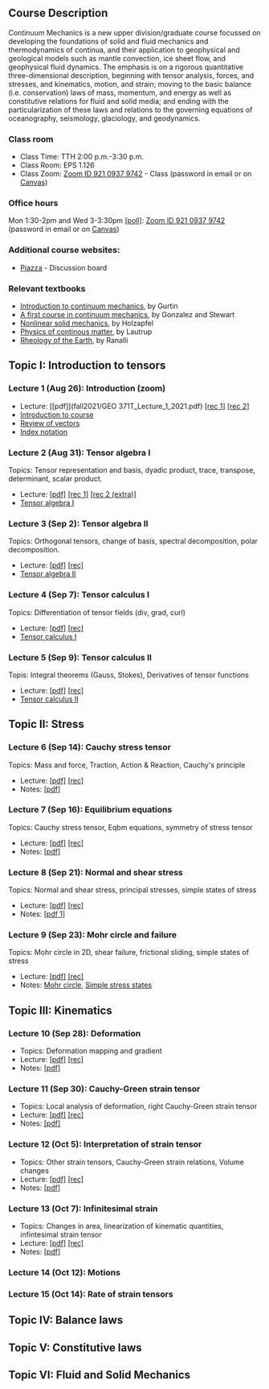 ## Course Description

Continuum Mechanics is a new upper division/graduate course focussed on developing the foundations of solid and fluid mechanics and thermodynamics of continua, and their application to geophysical and geological models such as mantle convection, ice sheet flow, and geophysical fluid dynamics. The emphasis is on a rigorous quantitative three-dimensional description, beginning with tensor analysis, forces, and stresses, and kinematics, motion, and strain; moving to the basic balance (i.e. conservation) laws of mass, momentum, and energy as well as constitutive relations for fluid and solid media; and ending with the particularization of these laws and relations to the governing equations of oceanography, seismology, glaciology, and geodynamics.

### Class room
* Class Time: TTH 2:00 p.m.-3:30 p.m.
* Class Room: EPS 1.126
* Class Zoom: [Zoom ID 921 0937 9742](https://utexas.zoom.us/j/92109379742?pwd=VUd3NFd4ZUtsRS8ycDkvTmsvaldydz09) - Class (password in email or on [Canvas](https://utexas.instructure.com/courses/1316021))

### Office hours
Mon 1:30-2pm and Wed 3-3:30pm [[poll]](https://www.when2meet.com/?12626591-xTlem): [Zoom ID 921 0937 9742](https://utexas.zoom.us/j/92109379742?pwd=VUd3NFd4ZUtsRS8ycDkvTmsvaldydz09) (password in email or on [Canvas](https://utexas.instructure.com/courses/1316021))

### Additional course websites:
* [Piazza](https://piazza.com/class/ksqzk1lgf913or) - Discussion board

### Relevant textbooks
* [Introduction to continuum mechanics](https://www.elsevier.com/books/an-introduction-to-continuum-mechanics/gurtin/978-0-12-309750-7), by Gurtin
* [A first course in continuum mechanics](https://www.cambridge.org/core/books/first-course-in-continuum-mechanics/DC9A87155531958AD5EFC66AEB981DAE), by Gonzalez and Stewart
* [Nonlinear solid mechanics](https://www.wiley.com/en-us/Nonlinear+Solid+Mechanics%3A+A+Continuum+Approach+for+Engineering-p-9780471823193), by Holzapfel
* [Physics of continous matter](https://www.taylorfrancis.com/books/mono/10.1201/9781439894200/physics-continuous-matter-lautrup), by Lautrup
* [Rheology of the Earth](https://www.springer.com/gp/book/9780412546709), by Ranalli

## Topic I: Introduction to tensors
### Lecture 1 (Aug 26): Introduction (zoom)
* Lecture: [[pdf]](fall2021/GEO 371T_Lecture_1_2021.pdf) [[rec 1]](https://drive.google.com/file/d/1D0W4C-HxGbnSwV2ukp2uRpeV3nQ1WOzn/view?usp=sharing) [[rec 2]](https://utexas.zoom.us/rec/play/8XhKIvPdcpTGYsT89ogaA0HMXrS91_p8wZbqy2DiieHZchzkKASWO2P46RdLthlMi40dQ3aNKtaLrG1o.OENKO0T3OvutsbB3?continueMode=true)
* [Introduction to course](fall2021/Intro2class2021.pdf)
* [Review of vectors](fall2021/Review_of_vectors.pdf)
* [Index notation](fall2021/Index_notation.pdf)

### Lecture 2 (Aug 31): Tensor algebra I
Topics: Tensor representation and basis, dyadic product, trace, transpose, determinant, scalar product.
* Lecture: [[pdf]](fall2021/GEO_371T_Lecture_2_2021.pdf) [[rec 1]](https://utexas.zoom.us/rec/share/oqLc0gpmVGnrMoycfp-JDWJJKO2uqnl8avVhvu1CJiA2HZK5lGGuaLZZfUMlSxWg.x5yUeLMJlqSKNqfs) [[rec 2 (extra)]](https://utexas.zoom.us/rec/share/gqi_kDp8Nc7ysUV1n3xcLYQ8OCXaC0nPIejXwzFiym5v5Pkh8gh8BOO1WrMbna-S.9cv8KSMzWb_lQkno 
)
* [Tensor algebra I](fall2021/Tensor_algebra_I.pdf)

### Lecture 3 (Sep 2): Tensor algebra II
Topics: Orthogonal tensors, change of basis, spectral decomposition, polar decomposition.
* Lecture: [[pdf]](fall2021/GEO_371T_Lecture_3_2021.pdf)  [[rec]](https://utexas.zoom.us/rec/share/G0aownMbjN46pc1zaxb6nBGK1A_9yiS0zjMzb_Yo5CKt_iXLiiC4V0emAApRkWo_.xWNTzjyOLOQJDsEO)
* [Tensor algebra II](fall2021/Tensor_algebra_II.pdf)

### Lecture 4 (Sep 7): Tensor calculus I
Topics: Differentiation of tensor fields (div, grad, curl)
* Lecture: [[pdf]](fall2021/GEO_371T_Lecture_4_2021.pdf) [[rec]](https://utexas.zoom.us/rec/share/-HX6N6FQitqCP33qc2Qu-sl-6TKDAMW9wrQERCQAKn4bK-fYIBIX26eB4aEIgeVW.9phK5dXGc3TchKDN)
* [Tensor calculus I](fall2021/Tensor_calculus_I.pdf)

### Lecture 5 (Sep 9): Tensor calculus II
Topis: Integral theorems (Gauss, Stokes), Derivatives of tensor functions
* Lecture: [[pdf]](fall2021/GEO_371T_Lecture_5_2021.pdf) [[rec]](https://utexas.zoom.us/rec/share/-yCqUKDiq-nHMfgsaUWlyT-aTUvdvBI80aW7q3cOh2eLPNKDlD8qD3ROCVudl9Gd.pOckiS1z5Lt3rg3L)
* [Tensor calculus II](fall2021/Tensor_calculus_II.pdf)

## Topic II: Stress 
### Lecture 6 (Sep 14): Cauchy stress tensor
Topics: Mass and force, Traction, Action & Reaction, Cauchy's principle
* Lecture: [[pdf]](fall2021/GEO_371T_Lecture_6_2021.pdf) [[rec]](https://utexas.zoom.us/rec/share/gPK4gBXkokxcilXItFQW2pbtYhaY2iEW62vzyhxX30uXxJg8Zjk_UDd_pi3dNEnX.YCS6Vnv31Kqb2Pg7)
* Notes: [[pdf]](fall2021/Continuum_Mass_and_Force_Concepts_2021.pdf)

### Lecture 7 (Sep 16): Equilibrium equations
Topics: Cauchy stress tensor, Eqbm equations, symmetry of stress tensor
* Lecture: [[pdf]](fall2021/GEO_371T_Lecture_7_2021.pdf) [[rec]](https://utexas.zoom.us/rec/share/mtD6edqZ7kw_2ATb8XRUxmgit_kjQoSfzXuKNDiBWSZ-VrVV8AQevSVu_FUXlXRZ.epttqBZEuewRwwXi)
* Notes: [[pdf]](fall2021/Mechanical_Equilibrium.pdf)

### Lecture 8 (Sep 21): Normal and shear stress
Topics: Normal and shear stress, principal stresses, simple states of stress
* Lecture: [[pdf]](fall2021/GEO_371T_Lecture_8_2021.pdf) [[rec]](https://utexas.zoom.us/rec/share/9-WbRhccZcxqNXRCd4m5D8AvPb-50hMHpDFhPQWdertX38PXVz0vD_c2Qo1uBb5r.jQk75wDBDkM1ieKA)
* Notes: [[pdf 1]](fall2021/Normal_and_shear_stress_2021.pdf)

### Lecture 9 (Sep 23): Mohr circle and failure
Topics: Mohr circle in 2D, shear failure, frictional sliding, simple states of stress
* Lecture: [[pdf]](fall2021/GEO_371T_Lecture_9_2021.pdf) [[rec]](https://utexas.zoom.us/rec/share/aH9A15AxwRAUubLtFq6SzmpGmps44ovvHmLqhtWtxGHntkzcqcntmMUQOdqxvFuX.jG9C88_hGf5EIy3d)
* Notes: [Mohr circle](fall2021/Mohr_circle_and_failure.pdf), [Simple stress states](fall2021/Simple_states_of_stress.pdf)

## Topic III: Kinematics

### Lecture 10 (Sep 28): Deformation
* Topics: Deformation mapping and gradient
* Lecture: [[pdf]](fall2021/GEO_371T_Lecture_10_2021.pdf) [[rec]](https://utexas.zoom.us/rec/share/iX3w3zTO_xximpmRHDsdudEp0YOw6K-gAugvNBQj6vO3kgepKMhcxBVIrolsI5Ot.6BfA-y2ljDPdQLtq)
* Notes: [[pdf]](fall2021/Deformation_map_and_gradient.pdf)

### Lecture 11 (Sep 30): Cauchy-Green strain tensor
* Topics: Local analysis of deformation, right Cauchy-Green strain tensor
* Lecture: [[pdf]](fall2021/GEO_371T_Lecture_11_2021.pdf) [[rec]](https://utexas.zoom.us/rec/share/96N2Xqq1o5Wfbo5puNHF-XPHErmIil_7LE91KGSCWPxdJUcCUGkQOhZMSVgIV-wk.-SeIgNvCT-BYOOO1)
* Notes: [[pdf]](fall2021/Analysis_of_local_deformation_2021.pdf)

### Lecture 12 (Oct 5): Interpretation of strain tensor
* Topics: Other strain tensors, Cauchy-Green strain relations, Volume changes
* Lecture: [[pdf]](fall2021/GEO_371T_Lecture_12_2021.pdf) [[rec]](https://utexas.zoom.us/rec/share/nGZlnFC7gKi9k4LaXyBIqw6DiLyNBtlyE_hwJg-KLMkpDwhrA0AOaPeBauN93Asj.4Z1_v-aqcIFbiVml)
* Notes: [[pdf]](fall2021/Cauchy-Green_strain_tensor_2021.pdf)

### Lecture 13 (Oct 7): Infinitesimal strain
* Topics: Changes in area, linearization of kinematic quantities, infintesimal strain tensor
* Lecture: [[pdf]](fall2021/GEO_371T_Lecture_13_2021.pdf) [[rec]](https://utexas.zoom.us/rec/share/Fe-tlkIvjRCzea1zDw0g97BYk4D86WWLwrKiv1AiV3fXt4dPrWASZkVMYZ_i8DGn.Nupn0prjk_Bc7KiQ)
* Notes: [[pdf]](https://utexas.zoom.us/rec/share/Fe-tlkIvjRCzea1zDw0g97BYk4D86WWLwrKiv1AiV3fXt4dPrWASZkVMYZ_i8DGn.Nupn0prjk_Bc7KiQ)

### Lecture 14 (Oct 12): Motions

### Lecture 15 (Oct 14): Rate of strain tensors

## Topic IV: Balance laws

## Topic V: Constitutive laws

## Topic VI: Fluid and Solid Mechanics
